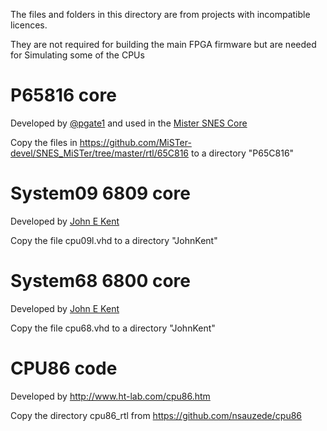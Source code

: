 The files and folders in this directory are from projects with incompatible licences.

They are not required for building the main FPGA firmware but are needed for Simulating some of the CPUs

# P65816 core

Developed by [@pgate1](http://pgate1.at-ninja.jp/SNES_on_FPGA/index.html#release) and used in the [Mister SNES Core](https://github.com/MiSTer-devel/SNES_MiSTer)

Copy the files in https://github.com/MiSTer-devel/SNES_MiSTer/tree/master/rtl/65C816 to a directory "P65C816"

# System09 6809 core

Developed by [John E Kent](http://members.optushome.com.au/jekent/system09/index.html)

Copy the file cpu09l.vhd to a directory "JohnKent"

# System68 6800 core

Developed by [John E Kent](http://members.optushome.com.au/jekent/system68/index.htm)

Copy the file cpu68.vhd to a directory "JohnKent"

# CPU86 code

Developed by http://www.ht-lab.com/cpu86.htm

Copy the directory cpu86_rtl from https://github.com/nsauzede/cpu86

